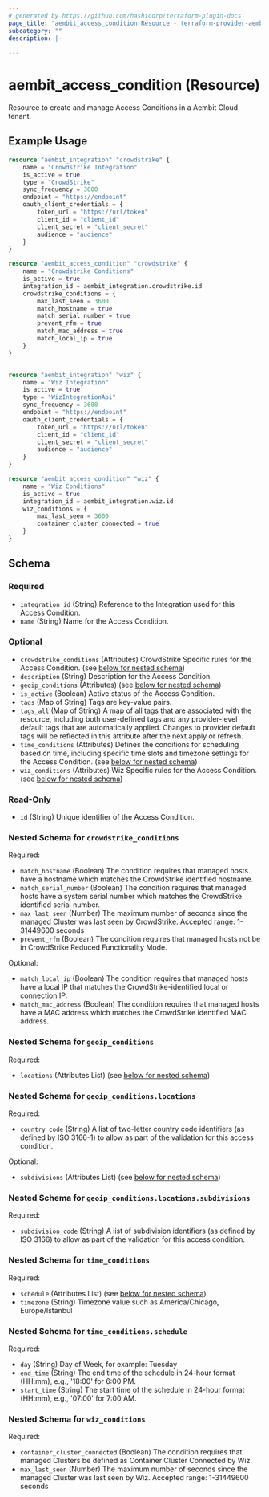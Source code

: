 ```yaml
---
# generated by https://github.com/hashicorp/terraform-plugin-docs
page_title: "aembit_access_condition Resource - terraform-provider-aembit"
subcategory: ""
description: |-
  
---
```


# aembit_access_condition (Resource)

Resource to create and manage Access Conditions in a Aembit Cloud tenant.

## Example Usage
```terraform
resource "aembit_integration" "crowdstrike" {
	name = "Crowdstrike Integration"
	is_active = true
	type = "CrowdStrike"
	sync_frequency = 3600
	endpoint = "https://endpoint"
	oauth_client_credentials = {
		token_url = "https://url/token"
		client_id = "client_id"
		client_secret = "client_secret"
		audience = "audience"
	}
}

resource "aembit_access_condition" "crowdstrike" {
	name = "Crowdstrike Conditions"
	is_active = true
	integration_id = aembit_integration.crowdstrike.id
	crowdstrike_conditions = {
		max_last_seen = 3600
		match_hostname = true
		match_serial_number = true
		prevent_rfm = true
		match_mac_address = true
		match_local_ip = true
	}
}


resource "aembit_integration" "wiz" {
	name = "Wiz Integration"
	is_active = true
	type = "WizIntegrationApi"
	sync_frequency = 3600
	endpoint = "https://endpoint"
	oauth_client_credentials = {
		token_url = "https://url/token"
		client_id = "client_id"
		client_secret = "client_secret"
		audience = "audience"
	}
}

resource "aembit_access_condition" "wiz" {
	name = "Wiz Conditions"
	is_active = true
	integration_id = aembit_integration.wiz.id
	wiz_conditions = {
		max_last_seen = 3600
		container_cluster_connected = true
	}
}
```

<!-- schema generated by tfplugindocs -->
## Schema

### Required

- `integration_id` (String) Reference to the Integration used for this Access Condition.
- `name` (String) Name for the Access Condition.

### Optional

- `crowdstrike_conditions` (Attributes) CrowdStrike Specific rules for the Access Condition. (see [below for nested schema](#nestedatt--crowdstrike_conditions))
- `description` (String) Description for the Access Condition.
- `geoip_conditions` (Attributes) (see [below for nested schema](#nestedatt--geoip_conditions))
- `is_active` (Boolean) Active status of the Access Condition.
- `tags` (Map of String) Tags are key-value pairs.
- `tags_all` (Map of String) A map of all tags that are associated with the resource, including both user-defined tags and any provider-level default tags that are automatically applied. Changes to provider default tags will be reflected in this attribute after the next apply or refresh.
- `time_conditions` (Attributes) Defines the conditions for scheduling based on time, including specific time slots and timezone settings for the Access Condition. (see [below for nested schema](#nestedatt--time_conditions))
- `wiz_conditions` (Attributes) Wiz Specific rules for the Access Condition. (see [below for nested schema](#nestedatt--wiz_conditions))

### Read-Only

- `id` (String) Unique identifier of the Access Condition.

<a id="nestedatt--crowdstrike_conditions"></a>
### Nested Schema for `crowdstrike_conditions`

Required:

- `match_hostname` (Boolean) The condition requires that managed hosts have a hostname which matches the CrowdStrike identified hostname.
- `match_serial_number` (Boolean) The condition requires that managed hosts have a system serial number which matches the CrowdStrike identified serial number.
- `max_last_seen` (Number) The maximum number of seconds since the managed Cluster was last seen by CrowdStrike. Accepted range: 1-31449600 seconds
- `prevent_rfm` (Boolean) The condition requires that managed hosts not be in CrowdStrike Reduced Functionality Mode.

Optional:

- `match_local_ip` (Boolean) The condition requires that managed hosts have a local IP that matches the CrowdStrike-identified local or connection IP.
- `match_mac_address` (Boolean) The condition requires that managed hosts have a MAC address which matches the CrowdStrike identified MAC address.


<a id="nestedatt--geoip_conditions"></a>
### Nested Schema for `geoip_conditions`

Required:

- `locations` (Attributes List) (see [below for nested schema](#nestedatt--geoip_conditions--locations))

<a id="nestedatt--geoip_conditions--locations"></a>
### Nested Schema for `geoip_conditions.locations`

Required:

- `country_code` (String) A list of two-letter country code identifiers (as defined by ISO 3166-1) to allow as part of the validation for this access condition.

Optional:

- `subdivisions` (Attributes List) (see [below for nested schema](#nestedatt--geoip_conditions--locations--subdivisions))

<a id="nestedatt--geoip_conditions--locations--subdivisions"></a>
### Nested Schema for `geoip_conditions.locations.subdivisions`

Required:

- `subdivision_code` (String) A list of subdivision identifiers (as defined by ISO 3166) to allow as part of the validation for this access condition.




<a id="nestedatt--time_conditions"></a>
### Nested Schema for `time_conditions`

Required:

- `schedule` (Attributes List) (see [below for nested schema](#nestedatt--time_conditions--schedule))
- `timezone` (String) Timezone value such as America/Chicago, Europe/Istanbul

<a id="nestedatt--time_conditions--schedule"></a>
### Nested Schema for `time_conditions.schedule`

Required:

- `day` (String) Day of Week, for example: Tuesday
- `end_time` (String) The end time of the schedule in 24-hour format (HH:mm), e.g., '18:00' for 6:00 PM.
- `start_time` (String) The start time of the schedule in 24-hour format (HH:mm), e.g., '07:00' for 7:00 AM.



<a id="nestedatt--wiz_conditions"></a>
### Nested Schema for `wiz_conditions`

Required:

- `container_cluster_connected` (Boolean) The condition requires that managed Clusters be defined as Container Cluster Connected by Wiz.
- `max_last_seen` (Number) The maximum number of seconds since the managed Cluster was last seen by Wiz. Accepted range: 1-31449600 seconds


